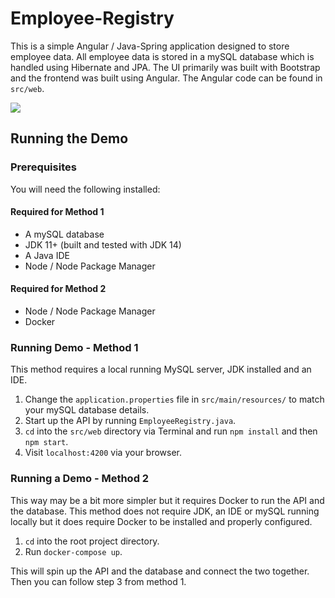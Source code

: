 # Employee-Registry
This is a simple Angular / Java-Spring application designed to store employee data.
All employee data is stored in a mySQL database which is handled using Hibernate and JPA.
The UI primarily was built with Bootstrap and the frontend was built using Angular. The Angular code can be found in `src/web`. 

![](https://i.imgur.com/6xp1i0V.png)

## Running the Demo
### Prerequisites
You will need the following installed:

#### Required for Method 1

* A mySQL database
* JDK 11+ (built and tested with JDK 14)
* A Java IDE
* Node / Node Package Manager

#### Required for Method  2

* Node / Node Package Manager
* Docker

### Running Demo - Method 1

This method requires a local running MySQL server, JDK installed and an IDE.

1. Change the `application.properties` file in `src/main/resources/` to match your mySQL database details.
2. Start up the API by running `EmployeeRegistry.java`.
3. `cd` into the `src/web` directory via Terminal and run `npm install` and then `npm start`.
4. Visit `localhost:4200` via your browser.

### Running a Demo - Method 2

This way may be a bit more simpler but it requires Docker to run the API and the database. This method does not require JDK, an IDE or mySQL running locally but it does require Docker to be installed and properly configured.

1. `cd` into the root project directory. 
2. Run `docker-compose up`.

This will spin up the API and the database and connect the two together. Then you can follow step 3 from method 1. 

